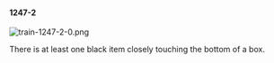 #### 1247-2
![train-1247-2-0.png](https://github.com/lil-lab/nlvr/raw/master/nlvr/train/images/20/train-1247-2-0.png "train-1247-2-0.png")

There is at least one black item closely touching the bottom of a box.